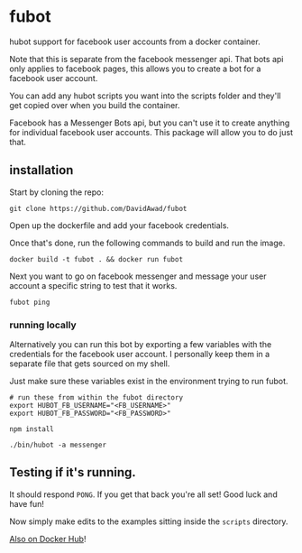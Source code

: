 # fubot
hubot support for facebook user accounts from a docker container.

Note that this is separate from the facebook messenger api. That bots api only applies to facebook pages, this allows you to create a bot for a facebook user account. 

You can add any hubot scripts you want into the scripts folder and they'll get copied over when you build the container. 

Facebook has a Messenger Bots api, but you can't use it to create anything for individual facebook user accounts. This package will allow you to do just that. 

## installation

Start by cloning the repo: 
```shell
git clone https://github.com/DavidAwad/fubot
```

Open up the dockerfile and add your facebook credentials.

Once that's done, run the following commands to build and run the image. 

```shell
docker build -t fubot . && docker run fubot
```

Next you want to go on facebook messenger and message your user account a specific string to test that it works.

```
fubot ping
```

### running locally

Alternatively you can run this bot by exporting a few variables with the credentials for the facebook user account. I personally keep them in a separate file that gets sourced on my shell. 

Just make sure these variables exist in the environment trying to run fubot. 

```shell
# run these from within the fubot directory
export HUBOT_FB_USERNAME="<FB_USERNAME>"
export HUBOT_FB_PASSWORD="<FB_PASSWORD>"

npm install

./bin/hubot -a messenger 
```




## Testing if it's running. 
It should respond `PONG`. If you get that back you're all set! Good luck and have fun!

Now simply make edits to the examples sitting inside the `scripts` directory. 


[Also on Docker Hub](https://hub.docker.com/r/davidawad/fubot/)!
